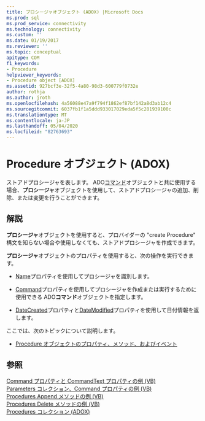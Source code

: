 ```yaml
---
title: プロシージャオブジェクト (ADOX) |Microsoft Docs
ms.prod: sql
ms.prod_service: connectivity
ms.technology: connectivity
ms.custom: ''
ms.date: 01/19/2017
ms.reviewer: ''
ms.topic: conceptual
apitype: COM
f1_keywords:
- Procedure
helpviewer_keywords:
- Procedure object [ADOX]
ms.assetid: 927bcf3e-32f5-4a80-98d3-600779f0732e
author: rothja
ms.author: jroth
ms.openlocfilehash: 4a56088e47a9f794f1862ef87bf142a8d3ab12c4
ms.sourcegitcommit: 6037fb1f1a5ddd933017029eda5f5c281939100c
ms.translationtype: MT
ms.contentlocale: ja-JP
ms.lasthandoff: 05/04/2020
ms.locfileid: "82763693"
---
```

# <a name="procedure-object-adox"></a>Procedure オブジェクト (ADOX)
ストアドプロシージャを表します。 ADO[コマンド](../../../ado/reference/ado-api/command-object-ado.md)オブジェクトと共に使用する場合、**プロシージャ**オブジェクトを使用して、ストアドプロシージャの追加、削除、または変更を行うことができます。  
  
## <a name="remarks"></a>解説  
 **プロシージャ**オブジェクトを使用すると、プロバイダーの "create Procedure" 構文を知らない場合や使用しなくても、ストアドプロシージャを作成できます。  
  
 **プロシージャ**オブジェクトのプロパティを使用すると、次の操作を実行できます。  
  
-   [Name](../../../ado/reference/adox-api/name-property-adox.md)プロパティを使用してプロシージャを識別します。  
  
-   [Command](../../../ado/reference/adox-api/command-property-adox.md)プロパティを使用してプロシージャを作成または実行するために使用できる ADO**コマンド**オブジェクトを指定します。  
  
-   [DateCreated](../../../ado/reference/adox-api/datecreated-property-adox.md)プロパティと[DateModified](../../../ado/reference/adox-api/datemodified-property-adox.md)プロパティを使用して日付情報を返します。  
  
 ここでは、次のトピックについて説明します。  
  
-   [Procedure オブジェクトのプロパティ、メソッド、およびイベント](../../../ado/reference/adox-api/procedure-object-properties-methods-and-events.md)  
  
## <a name="see-also"></a>参照  
 [Command プロパティと CommandText プロパティの例 (VB)](../../../ado/reference/adox-api/command-and-commandtext-properties-example-vb.md)   
 [Parameters コレクション、Command プロパティの例 (VB)](../../../ado/reference/adox-api/parameters-collection-command-property-example-vb.md)   
 [Procedures Append メソッドの例 (VB)](../../../ado/reference/adox-api/procedures-append-method-example-vb.md)   
 [Procedures Delete メソッドの例 (VB)](../../../ado/reference/adox-api/procedures-delete-method-example-vb.md)   
 [Procedures コレクション (ADOX)](../../../ado/reference/adox-api/procedures-collection-adox.md)
